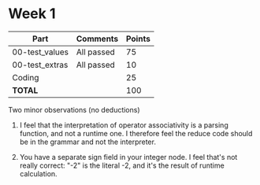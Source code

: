 # Week 1

| Part           | Comments    | Points |
|----------------|-------------|--------|
| 00-test_values | All passed  |     75 |
| 00-test_extras | All passed  |     10 |
| Coding         |             |     25 |
| **TOTAL**      |             |    100 |

Two minor observations (no deductions)

1. I feel that the interpretation of operator associativity is a parsing
   function, and not a runtime one. I therefore feel the reduce code
   should be in the grammar and not the interpreter.

2. You have a separate sign field in your integer node. I feel that's
   not really correct: "-2" is the literal -2, and it's the result of
   runtime calculation.